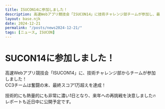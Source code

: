 ```yaml
---
title: ISUCON14に参加しました！
description: 高速Webアプリ競技会「ISUCON14」に技術チャレンジ部チームが参加し、最終スコア1万超えを達成した奮闘の様子を報告します。
layout: base.njk
date: 2024-12-21
permalink: "/posts/news2024-12-21/"
tags: [ニュース, ISUCON]
---
```


# SUCON14に参加しました！

高速Webアプリ競技会「ISUCON14」に、技術チャレンジ部からチームが参加しました！  
CC3チームは奮闘の末、最終スコア1万超えを達成！

技術的にも熱量的にも非常に濃い1日となり、来年への再挑戦を決意しました🔥  
レポートも近日中に公開予定です。